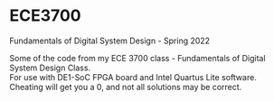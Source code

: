 # ECE3700
Fundamentals of Digital System Design - Spring 2022  

Some of the code from my ECE 3700 class - Fundamentals of Digital System Design Class.  
For use with DE1-SoC FPGA board and Intel Quartus Lite software.   
Cheating will get you a 0, and not all solutions may be correct.
